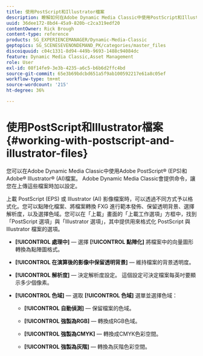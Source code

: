 ```yaml
---
title: 使用PostScript和Illustrator檔案
description: 瞭解如何在Adobe Dynamic Media Classic中使用PostScript和Illustrator檔案。
uuid: 36dee172-8bd4-45a9-820b-c2ca319edf20
contentOwner: Rick Brough
content-type: reference
products: SG_EXPERIENCEMANAGER/Dynamic-Media-Classic
geptopics: SG_SCENESEVENONDEMAND_PK/categories/master_files
discoiquuid: c04c1331-8d94-449b-9693-1488c94084dc
feature: Dynamic Media Classic,Asset Management
role: User
exl-id: 08f14fe9-3e3b-4235-a6c5-b6b6d2ffc4bd
source-git-commit: 65e3b69bdcbd651a5f9ab100592217e61a8c05ef
workflow-type: tm+mt
source-wordcount: '215'
ht-degree: 36%

---
```


# 使用PostScript和Illustrator檔案{#working-with-postscript-and-illustrator-files}

您可以在Adobe Dynamic Media Classic中使用Adobe PostScript® (EPS)和Adobe® Illustrator® (AI)檔案。 Adobe Dynamic Media Classic會提供命令，讓您在上傳這些檔案時加以設定。

上載 PostScript (EPS) 或 Illustrator (AI) 影像檔案時，可以透過不同方式予以格式化。您可以點陣化檔案、將檔案轉換 FXG 進行範本發佈、保留透明背景、選擇解析度，以及選擇色域。您可以在「上載」畫面的「上載工作選項」方框中，找到「PostScript 選項」與「Illustrator 選項」，其中提供用來格式化 PostScript 與 Illustrator 檔案的選項。

* **[!UICONTROL 處理中]**  — 選擇 **[!UICONTROL 點陣化]** 將檔案中的向量圖形轉換為點陣圖格式。

* **[!UICONTROL 在演算後的影像中保留透明背景]**  — 維持檔案的背景透明度。

* **[!UICONTROL 解析度]**  — 決定解析度設定。 這個設定可決定檔案每英吋要顯示多少個像素。

* **[!UICONTROL 色域]**  — 選取 **[!UICONTROL 色域]** 選單並選擇色域：

   * **[!UICONTROL 自動偵測]**  — 保留檔案的色域。

   * **[!UICONTROL 強製為RGB]**  — 轉換成RGB色域。

   * **[!UICONTROL 強製為CMYK]**  — 轉換成CMYK色彩空間。

   * **[!UICONTROL 強製為灰階]**  — 轉換為灰階色彩空間。
